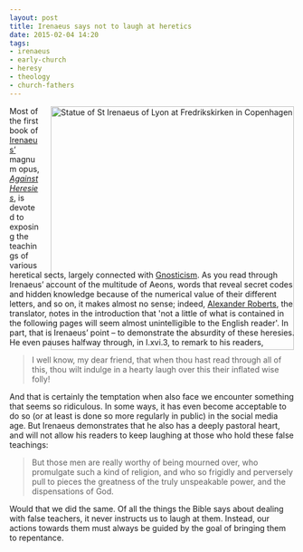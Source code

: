 ```yaml
---
layout: post
title: Irenaeus says not to laugh at heretics
date: 2015-02-04 14:20
tags:
- irenaeus
- early-church
- heresy
- theology
- church-fathers
---
```

<div style="float: right; margin: 0px 1px 0px 20px; width: 430px; height: 280px;"><img src="https://dl.dropboxusercontent.com/u/3897986/Jake%20Blog%20Images/Irenaeus_Copenhagen%20church.jpeg" width="430" alt="Statue of St Irenaeus of Lyon at Fredrikskirken in Copenhagen"></div>

Most of the first book of [Irenaeus’](http://en.wikipedia.org/wiki/Irenaeus) magnum opus, *[Against Heresies](http://en.wikipedia.org/wiki/On_the_Detection_and_Overthrow_of_the_So-Called_Gnosis)*, is devoted to exposing the teachings of various heretical sects, largely connected with [Gnosticism](http://en.wikipedia.org/wiki/Gnosticism). As you read through Irenaeus’ account of the multitude of Aeons, words that reveal secret codes and hidden knowledge because of the numerical value of their different letters, and so on, it makes almost no sense; indeed, [Alexander Roberts](http://en.wikipedia.org/wiki/Alexander_Roberts), the translator, notes in the introduction that 'not a little of what is contained in the following pages will seem almost unintelligible to the English reader'. In part, that is Irenaeus’ point – to demonstrate the absurdity of these heresies. He even pauses halfway through, in I.xvi.3, to remark to his readers,

<blockquote>
I well know, my dear friend, that when thou hast read through all of this, thou wilt indulge in a hearty laugh over this their inflated wise folly!
</blockquote>

And that is certainly the temptation when also face we encounter something that seems so ridiculous. In some ways, it has even become acceptable to do so (or at least is done so more regularly in public) in the social media age. But Irenaeus demonstrates that he also has a deeply pastoral heart, and will not allow his readers to keep laughing at those who hold these false teachings:

<blockquote>
But those men are really worthy of being mourned over, who promulgate such a kind of religion, and who so frigidly and perversely pull to pieces the greatness of the truly unspeakable power, and the dispensations of God.
</blockquote>

Would that we did the same. Of all the things the Bible says about dealing with false teachers, it never instructs us to laugh at them. Instead, our actions towards them must always be guided by the goal of bringing them to repentance.
